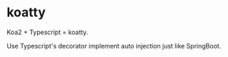 # koatty
Koa2 + Typescript = koatty. 

Use Typescript's decorator implement auto injection just like SpringBoot.
